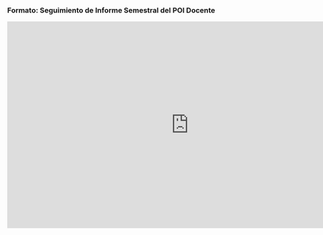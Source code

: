 ### Formato: Seguimiento de Informe Semestral del POI Docente


<iframe width="840" height="480" frameborder="0" scrolling="no" src="https://corc.sharepoint.com/sites/IngenieradeSoftware2/_layouts/15/Doc.aspx?sourcedoc={71a070c8-a779-40b9-acb9-c04cf63ae4ca}&action=embedview&AllowTyping=True&ActiveCell='MACHOTE'!D11&wdHideGridlines=True&wdHideHeaders=True&wdDownloadButton=True&wdInConfigurator=True"></iframe>



